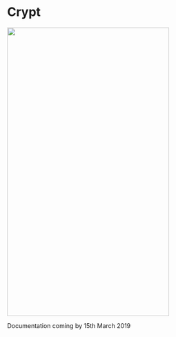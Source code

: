 # Crypt

<img src="https://firebasestorage.googleapis.com/v0/b/instafire-8f7b1.appspot.com/o/Crypt-complete.png?alt=media&token=005ff6eb-0804-443b-8fb3-c817007b23c8"
width="375" height="667">

Documentation coming by 15th March 2019
